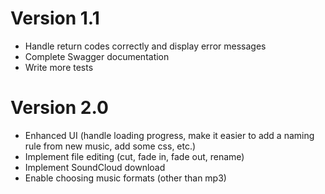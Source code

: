 # Version 1.1
- Handle return codes correctly and display error messages
- Complete Swagger documentation
- Write more tests

# Version 2.0
- Enhanced UI (handle loading progress, make it easier to add a naming rule from new music, add some css, etc.)
- Implement file editing (cut, fade in, fade out, rename)
- Implement SoundCloud download
- Enable choosing music formats (other than mp3)